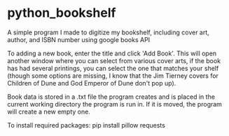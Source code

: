# python_bookshelf
A simple program I made to digitize my bookshelf, including cover art, author, and ISBN number using google books API

To adding a new book, enter the title and click 'Add Book'. This will open another window where you can select from various cover arts, if the book has had several printings, you can select the one that matches your shelf (though some options are missing, I know that the Jim Tierney covers for Children of Dune and God Emperor of Dune don't pop up). 

Book data is stored in a .txt file the program creates and is placed in the current working directory the program is run in. If it is moved, the program will create a new empty one.

To install required packages: pip install pillow requests
